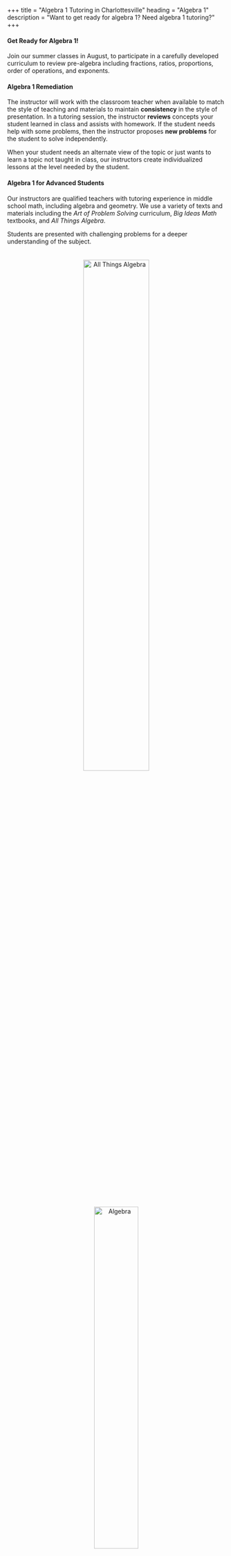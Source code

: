 +++
title = "Algebra 1 Tutoring in Charlottesville"
heading = "Algebra 1"
description = "Want to get ready for algebra 1? Need algebra 1 tutoring?"
+++
<div class="container">

<div class="row">

<div class="col-sm-8 left">

#### Get Ready for Algebra 1! 

Join our summer classes in August, to participate in a carefully developed curriculum to review pre-algebra including fractions, ratios, proportions, order of operations, and exponents.

#### Algebra 1 Remediation

The instructor will work with the classroom teacher when available to match the style of teaching and materials to maintain **consistency** in the style of presentation.
In a tutoring session, the instructor **reviews** concepts your student learned in class and assists with homework. If the student needs help with some problems, then the instructor proposes **new problems** for the student to solve independently.

When your student needs an alternate view of the topic or just wants to learn a topic not taught in class, our instructors create individualized lessons at the level needed by the student.

#### Algebra 1 for Advanced Students

Our instructors are qualified teachers with tutoring experience in middle school math, including algebra and geometry. We use a variety of texts and materials including the *Art of Problem Solving* curriculum, *Big Ideas Math* textbooks, and *All Things Algebra*.

Students are presented with challenging problems for a deeper understanding of the subject. 

</div>

<div class="col-sm-4">

<center>
<a href="https://allthingsalgebra.com/"><img alt="All Things Algebra" src="/images/LogoATA.png" width="55%" style="padding:20px;"></a><br>
<a href="https://artofproblemsolving.com/store/book/intro-algebra"><img alt="Algebra" src="/images/intro-algebra.gif" width="45%" style="padding:20px;"></a> <br>
<a href="https://bigideaslearning.com/programs/middle-school-modeling-real-life"><img alt="Middle School Math" src="/images/bim.png" width="90%" style="padding:20px;"></a>
</center>
</div>

</div></div>

